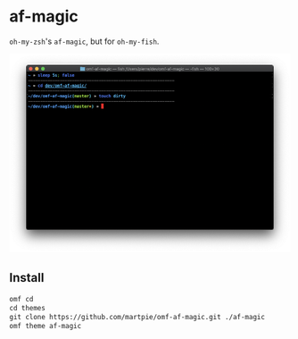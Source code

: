 # af-magic

`oh-my-zsh`'s `af-magic`, but for `oh-my-fish`.

![screenshot of af-magic for oh-my-fish](./screenshot.png)

## Install

```
omf cd
cd themes
git clone https://github.com/martpie/omf-af-magic.git ./af-magic
omf theme af-magic
```

